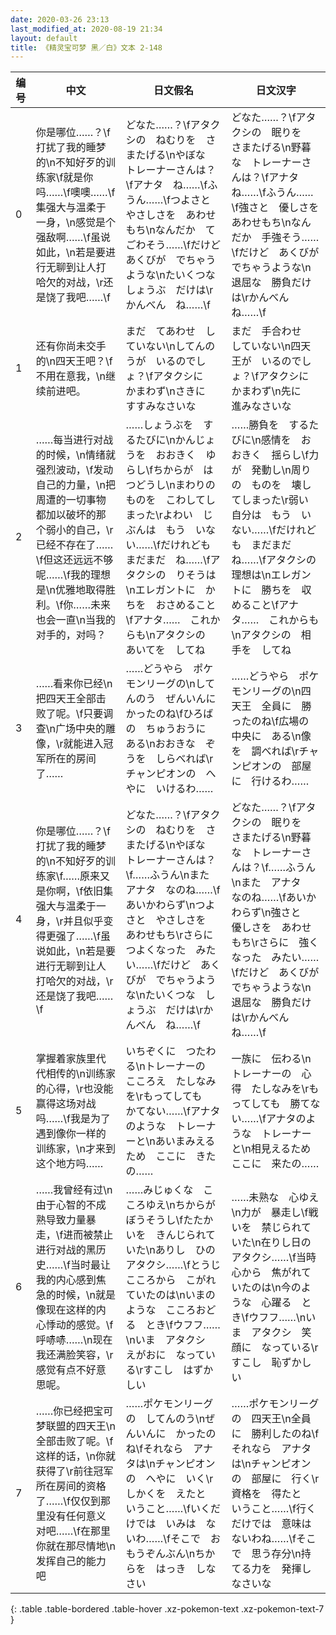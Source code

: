 ```yaml
---
date: 2020-03-26 23:13
last_modified_at: 2020-08-19 21:34
layout: default
title: 《精灵宝可梦 黑／白》文本 2-148
---
```

| 编号 | 中文 | 日文假名 | 日文汉字 |
| ---- | ---- | ---- | --- |
| 0 | 你是哪位……？\f打扰了我的睡梦的\n不知好歹的训练家\f就是你吗……\f噢噢……\f集强大与温柔于一身，\n感觉是个强敌啊……\f虽说如此，\n若是要进行无聊到让人打哈欠的对战，\r还是饶了我吧……\f | どなた……？\fアタクシの　ねむりを　さまたげる\nやぼな　トレーナーさんは？\fアナタ　ね……\fふうん……\fつよさと　やさしさを　あわせもち\nなんだか　てごわそう……\fだけど　あくびが　でちゃうような\nたいくつな　しょうぶ　だけは\rかんべん　ね……\f | どなた……？\fアタクシの　眠りを　さまたげる\n野暮な　トレーナーさんは？\fアナタ　ね……\fふうん……\f強さと　優しさを　あわせもち\nなんだか　手強そう……\fだけど　あくびが　でちゃうような\n退屈な　勝負だけは\rかんべん　ね……\f |
| 1 | 还有你尚未交手的\n四天王吧？\f不用在意我，\n继续前进吧。 | まだ　てあわせ　していない\nしてんのうが　いるのでしょ？\fアタクシに　かまわず\nさきに　すすみなさいな | まだ　手合わせ　していない\n四天王が　いるのでしょ？\fアタクシに　かまわず\n先に　進みなさいな |
| 2 | ……每当进行对战的时候，\n情绪就强烈波动，\f发动自己的力量，\n把周遭的一切事物都加以破坏的那个弱小的自己，\r已经不存在了……\f但这还远远不够呢……\f我的理想是\n优雅地取得胜利。\f你……未来也会一直\n当我的对手的，对吗？ | ……しょうぶを　するたびに\nかんじょうを　おおきく　ゆらし\fちからが　はつどうし\nまわりの　ものを　こわしてしまった\rよわい　じぶんは　もう　いない……\fだけれども　まだまだ　ね……\fアタクシの　りそうは\nエレガントに　かちを　おさめること\fアナタ……　これからも\nアタクシの　あいてを　してね | ……勝負を　するたびに\n感情を　おおきく　揺らし\f力が　発動し\n周りの　ものを　壊してしまった\r弱い　自分は　もう　いない……\fだけれども　まだまだ　ね……\fアタクシの　理想は\nエレガントに　勝ちを　収めること\fアナタ……　これからも\nアタクシの　相手を　してね |
| 3 | ……看来你已经\n把四天王全部击败了呢。\f只要调查\n广场中央的雕像，\r就能进入冠军所在的房间了…… | ……どうやら　ポケモンリーグの\nしてんのう　ぜんいんに　かったのね\fひろばの　ちゅうおうに　ある\nおおきな　ぞうを　しらべれば\rチャンピオンの　へやに　いけるわ…… | ……どうやら　ポケモンリーグの\n四天王　全員に　勝ったのね\f広場の　中央に　ある\n像を　調べれば\rチャンピオンの　部屋に　行けるわ…… |
| 4 | 你是哪位……？\f打扰了我的睡梦的\n不知好歹的训练家\f……原来又是你啊，\f依旧集强大与温柔于一身，\r并且似乎变得更强了……\f虽说如此，\n若是要进行无聊到让人打哈欠的对战，\r还是饶了我吧……\f | どなた……？\fアタクシの　ねむりを　さまたげる\nやぼな　トレーナーさんは？\f……ふうん\nまた　アナタ　なのね……\fあいかわらず\nつよさと　やさしさを　あわせもち\rさらに　つよくなった　みたい……\fだけど　あくびが　でちゃうような\nたいくつな　しょうぶ　だけは\rかんべん　ね……\f | どなた……？\fアタクシの　眠りを　さまたげる\n野暮な　トレーナーさんは？\f……ふうん\nまた　アナタ　なのね……\fあいかわらず\n強さと　優しさを　あわせもち\rさらに　強くなった　みたい……\fだけど　あくびが　でちゃうような\n退屈な　勝負だけは\rかんべん　ね……\f |
| 5 | 掌握着家族里代代相传的\n训练家的心得，\r也没能赢得这场对战吗……\f我是为了遇到像你一样的训练家，\n才来到这个地方吗…… | いちぞくに　つたわる\nトレーナーの　こころえ　たしなみを\rもってしても　かてない……\fアナタのような　トレーナーと\nあいまみえるため　ここに　きたの…… | 一族に　伝わる\nトレーナーの　心得　たしなみを\rもってしても　勝てない……\fアナタのような　トレーナーと\n相見えるため　ここに　来たの…… |
| 6 | ……我曾经有过\n由于心智的不成熟导致力量暴走，\f进而被禁止进行对战的黑历史……\f当时最让我的内心感到焦急的时候，\n就是像现在这样的内心悸动的感觉。\f呼哧哧……\n现在我还满脸笑容，\r感觉有点不好意思呢。 | ……みじゅくな　こころゆえ\nちからが　ぼうそうし\fたたかいを　きんじられていた\nありし　ひの　アタクシ……\fとうじ　こころから　こがれていたのは\nいまのような　こころおどる　とき\fウフフ……\nいま　アタクシ　えがおに　なっている\rすこし　はずかしい | ……未熟な　心ゆえ\n力が　暴走し\f戦いを　禁じられていた\n在りし日の　アタクシ……\f当時　心から　焦がれていたのは\n今のような　心躍る　とき\fウフフ……\nいま　アタクシ　笑顔に　なっている\rすこし　恥ずかしい |
| 7 | ……你已经把宝可梦联盟的四天王\n全部击败了呢。\f这样的话，\n你就获得了\r前往冠军所在房间的资格了……\f仅仅到那里没有任何意义对吧……\f在那里你就在那尽情地\n发挥自己的能力吧 | ……ポケモンリーグの　してんのう\nぜんいんに　かったのね\fそれなら　アナタは\nチャンピオンの　へやに　いく\rしかくを　えたと　いうこと……\fいくだけでは　いみは　ないわ……\fそこで　おもうぞんぶん\nちからを　はっき　しなさい | ……ポケモンリーグの　四天王\n全員に　勝利したのね\fそれなら　アナタは\nチャンピオンの　部屋に　行く\r資格を　得たと　いうこと……\f行くだけでは　意味は　ないわね……\fそこで　思う存分\n持てる力を　発揮しなさいな |
{: .table .table-bordered .table-hover .xz-pokemon-text .xz-pokemon-text-7 }